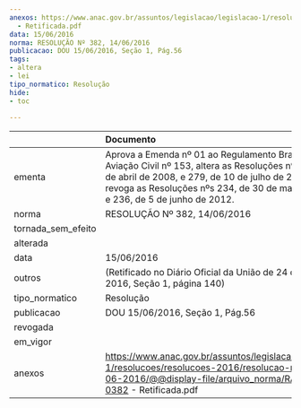 ```yaml
---
anexos: https://www.anac.gov.br/assuntos/legislacao/legislacao-1/resolucoes/resolucoes-2016/resolucao-no-382-14-06-2016/@@display-file/arquivo_norma/RA2016-0382
  - Retificada.pdf
data: 15/06/2016
norma: RESOLUÇÃO Nº 382, 14/06/2016
publicacao: DOU 15/06/2016, Seção 1, Pág.56
tags:
- altera
- lei
tipo_normatico: Resolução
hide: 
- toc 
 
---
```


|                    | Documento                                                                                                                                                                                                                                         |
|:-------------------|:--------------------------------------------------------------------------------------------------------------------------------------------------------------------------------------------------------------------------------------------------|
| ementa             | Aprova a Emenda nº 01 ao Regulamento Brasileiro da Aviação Civil nº 153, altera as Resoluções nºs 25, de 25 de abril de 2008, e 279, de 10 de julho de 2013, e revoga as Resoluções nºs 234, de 30 de maio de 2012, e 236, de 5 de junho de 2012. |
| norma              | RESOLUÇÃO Nº 382, 14/06/2016                                                                                                                                                                                                                      |
| tornada_sem_efeito |                                                                                                                                                                                                                                                   |
| alterada           |                                                                                                                                                                                                                                                   |
| data               | 15/06/2016                                                                                                                                                                                                                                        |
| outros             | (Retificado no Diário Oficial da União de 24 de junho de 2016, Seção 1, página 140)                                                                                                                                                               |
| tipo_normatico     | Resolução                                                                                                                                                                                                                                         |
| publicacao         | DOU 15/06/2016, Seção 1, Pág.56                                                                                                                                                                                                                   |
| revogada           |                                                                                                                                                                                                                                                   |
| em_vigor           |                                                                                                                                                                                                                                                   |
| anexos             | https://www.anac.gov.br/assuntos/legislacao/legislacao-1/resolucoes/resolucoes-2016/resolucao-no-382-14-06-2016/@@display-file/arquivo_norma/RA2016-0382 - Retificada.pdf                                                                         |